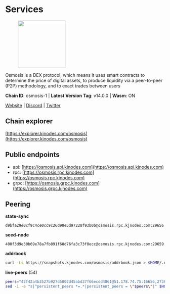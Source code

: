 # Services

<figure><img src="https://raw.githubusercontent.com/kj89/testnet_manuals/main/pingpub/logos/osmosis.png" width="150" alt=""><figcaption></figcaption></figure>

Osmosis is a DEX protocol, which means it uses smart contracts  to determine the price of digital assets, to produce liquidity  via a peer-to-peer (P2P) methodology, and to exact trades between users

**Chain ID**: osmosis-1 | **Latest Version Tag**: v14.0.0 | **Wasm**: ON

[Website](https://osmosis.zone) | [Discord](https://discord.gg/osmosis) | [Twitter](https://twitter.com/osmosiszone)


## Chain explorer
[https://explorer.kjnodes.com/osmosis](https://explorer.kjnodes.com/osmosis)

## Public endpoints

* api: [https://osmosis.api.kjnodes.com](https://osmosis.api.kjnodes.com)
* rpc: [https://osmosis.rpc.kjnodes.com](https://osmosis.rpc.kjnodes.com)
* grpc: [https://osmosis.grpc.kjnodes.com](https://osmosis.grpc.kjnodes.com)

## Peering

**state-sync**

```text
d9bfa29e0cf9c4ce0cc9c26d98e5d97228f93b0b@osmosis.rpc.kjnodes.com:29656
```

**seed-node**

```text
400f3d9e30b69e78a7fb891f60d76fa3c73f0ecc@osmosis.rpc.kjnodes.com:29659
```

**addrbook**
```bash
curl -Ls https://snapshots.kjnodes.com/osmosis/addrbook.json > $HOME/.osmosisd/config/addrbook.json
```

**live-peers** (54)
```bash
peers="42f42a4b3527b927d5002d45abd37f66ecdd4861@51.178.74.75:16656,2736d870197d443e463b4ff4b7b52f1cec920030@45.63.39.14:26656,bbb1fa66983c8989d46fefbd96da1084da9b102b@142.132.199.94:26656,9b1bfb99d9eb04af32510ed8e3eb83c59448662f@95.214.52.220:26656,971c324f0889de5fd528402487168d88857a3df6@66.172.36.141:36656,6b1dd134b30aeaeb2f21f33bd2cd0370a2275501@138.68.6.165:26656,d9bfa29e0cf9c4ce0cc9c26d98e5d97228f93b0b@65.109.88.38:29656,7de231d5c75feb810a9196fa2a3e83e0576c88a9@212.95.53.152:26656,3197daa0ee5245b17a546be032ff0f6814e1d1db@148.251.191.239:26656,74e8ba742d8312c250f3237c8c8f3f951c01f9df@95.216.4.104:2003,d87b23a8f9134744f2370b069531fcf62e7721c9@65.109.30.119:26656,724cef11bbe866269b3d67f7dd5ea539cc4096bf@198.244.164.186:26656,bfb67b2ae345955d6bc0991450120669c683386e@149.56.25.66:26656,be930386104083882c7e491d60584e15c101c1da@178.128.156.131:26656,d4e6a9d74abbf4676c8fd2d58d27fc24b59056b9@143.198.22.206:26656,30e9432879d5b0976b88e52120dc12338e40fc33@65.108.108.176:26656,2f4c0337b2522034a614a5cb2c61a891fe753c03@5.9.81.187:29656,259ab883ee76f92e82f8f14d463aaaa09d857fb9@144.76.70.108:9010,a6283307952423c1751431c220d11ed36b61ed84@143.110.237.113:26656,407267ac44b20a0a4258d0bbca1c9f657bf88d08@74.118.143.19:26656,47e4075978458bfc382630b2a46aabbbbf7977b2@143.198.234.114:26656,42745690b41f6a7515c4a87d88efda2e82b55b76@78.46.94.183:26656,f67dde244467670d0cbd93a71ec1d6fd9c99c528@93.115.29.37:26656,f4b811759e55f665180545ad5e1b42573f660861@135.181.181.251:26656,43785e5ffd8783393ea8094f77efcee5bdbcdce3@78.141.244.18:26656,0419c998d6aac0afdb05808ad9a935670248e209@65.108.204.56:26656,e0fbdbdce6ec8797412751edd00fbaf114c42fad@34.220.226.204:26656,4e38d3caa1554d7f46a2654fa9997554c13f61f2@95.216.96.61:26656,fc590afe489a1b9ca8ff3f2fb396dbc20b1997a4@204.16.244.254:26656,20913e92e8b9ea2d80ad34edd9b52e97886cf616@54.37.30.181:26656,9203fbde463bd66bb451da3de390c7d3515c2bf2@65.108.46.248:26656,f9bfc7f25f63bd7e392fbe5465126b311465cbce@65.108.78.186:26656,406f64a8d601e34d7311fd61ec87b0c7028bd230@138.201.23.39:46656,5e9051d2ae7d9be1656a5348ad0916f255b96c73@135.181.214.17:26656,f9a920a61ee994b12b77178dd5f1fc1ed39b7cd2@142.132.255.49:26656,e3cc05de734a9eb3da832cf0236f319a9a4063ba@95.216.101.39:26656,fc2ad6fb9f20b4a637e244d92c35362bdb5d96af@100.26.145.135:26656,33cf290cc0cfec8c59e6af86f1a5579303d21087@138.68.14.64:26656,569aac51b04607a18696c63035586816dec85511@157.90.213.235:26656,8500a6a0a7f1a6afc66f5d8956214bfd44ebd30c@65.109.53.142:26856,b69e57cd6f796ac5d6efb1a834163365c37cbfa8@78.46.69.29:26656,c5358545d951ae666c695903036c1e93578951eb@135.181.176.113:26656,31d2c86f7957e2db91297e54c3b0456ea06c2250@173.67.177.115:26656,82e224c9640048a6513c589e904c0d903bb99f32@74.118.140.23:26656,32e9d4a7413dd5393c8be004bee68dea683be839@65.21.227.95:2004,60a2c89e7253502e93517a026f44a2431cc81230@220.85.113.39:26656,6178f129efa76d235436e2156959d0acb4772c6a@65.108.128.168:36656,01ce9f04c0293a3c4fb28006c526284eccfc59a7@144.76.117.155:26656,98a4aa5ebe9b3c62561be9c37517def8de0b4868@57.128.65.115:26656,8e72d0b37a9dc16ea58c0da705caa6530badd6ce@138.197.68.193:26656,a2024229e2eed1650ba3a3ea9db67fa318dc232e@142.132.199.3:26656,d90150d606724bb19d533f861024174f3aa42351@213.239.213.115:26656,94e69330d6f4cfe221cdd2ce49ee141e53e5f200@23.106.120.6:26656,b15ff06834de16016d8d905162e1365423d21a66@35.172.193.124:26656"
sed -i -e "s|^persistent_peers *=.*|persistent_peers = \"$peers\"|" $HOME/.osmosisd/config/config.toml
```
